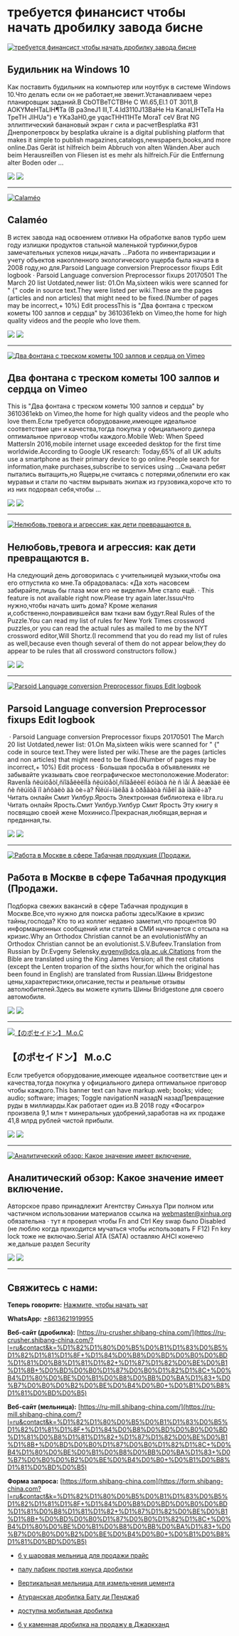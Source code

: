 # требуется финансист чтобы начать дробилку завода бисне

<a href="https://swt.shibang-china.com/?l=ru&img&k=%D1%82%D1%80%D0%B5%D0%B1%D1%83%D0%B5%D1%82%D1%81%D1%8F+%D1%84%D0%B8%D0%BD%D0%B0%D0%BD%D1%81%D0%B8%D1%81%D1%82+%D1%87%D1%82%D0%BE%D0%B1%D1%8B+%D0%BD%D0%B0%D1%87%D0%B0%D1%82%D1%8C+%D0%B4%D1%80%D0%BE%D0%B1%D0%B8%D0%BB%D0%BA%D1%83+%D0%B7%D0%B0%D0%B2%D0%BE%D0%B4%D0%B0+%D0%B1%D0%B8%D1%81%D0%BD%D0%B5" target="_blank">![требуется финансист чтобы начать дробилку завода бисне](http://static.shibang-china.com/all-800x300/1.jpg)</a>

## Будильник на Windows 10
Как поставить будильник на компьютер или ноутбук в системе Windows 10.Что делать если он не работает,не звенит.Устанавливаем через планировщик заданий.B CbOTBeTCTBHe C WI.65,El.1 0T 3011,B AOKYMeHTaLIH&#182;Ta (B pa3neJ1 Ill,T.4.Id3110J13BaHe Ha KanaLIHTeTa Ha TpeTH JIHUa&quot;) e YKa3aH0,ge yqacTHH11HTe MoraT ceV Brat NG эллиптический банановый экран г сила и расчетBesplatka #31 Днепропетровск by besplatka ukraine is a digital publishing platform that makes it simple to publish magazines,catalogs,newspapers,books,and more online.Das Ger&#228;t ist hilfreich beim Abbruch von alten W&#228;nden.Aber auch beim Herausrei&#223;en von Fliesen ist es mehr als hilfreich.F&#252;r die Entfernung alter Boden oder …


<a href="https://whatsapp.shibangsoft.com/WhatsApp.php" target="_blank" title="WhatsApp">![](http://static.shibang-china.com/icon/whatsapp.png)</a> <a href="https://swt.shibang-china.com/?l=ru&icon&k=%D1%82%D1%80%D0%B5%D0%B1%D1%83%D0%B5%D1%82%D1%81%D1%8F+%D1%84%D0%B8%D0%BD%D0%B0%D0%BD%D1%81%D0%B8%D1%81%D1%82+%D1%87%D1%82%D0%BE%D0%B1%D1%8B+%D0%BD%D0%B0%D1%87%D0%B0%D1%82%D1%8C+%D0%B4%D1%80%D0%BE%D0%B1%D0%B8%D0%BB%D0%BA%D1%83+%D0%B7%D0%B0%D0%B2%D0%BE%D0%B4%D0%B0+%D0%B1%D0%B8%D1%81%D0%BD%D0%B5" target="_blank">![](http://static.shibang-china.com/icon/chat-ru.png)</a>

---

<a href="https://swt.shibang-china.com/?l=ru&img&k=%D1%82%D1%80%D0%B5%D0%B1%D1%83%D0%B5%D1%82%D1%81%D1%8F+%D1%84%D0%B8%D0%BD%D0%B0%D0%BD%D1%81%D0%B8%D1%81%D1%82+%D1%87%D1%82%D0%BE%D0%B1%D1%8B+%D0%BD%D0%B0%D1%87%D0%B0%D1%82%D1%8C+%D0%B4%D1%80%D0%BE%D0%B1%D0%B8%D0%BB%D0%BA%D1%83+%D0%B7%D0%B0%D0%B2%D0%BE%D0%B4%D0%B0+%D0%B1%D0%B8%D1%81%D0%BD%D0%B5" target="_blank">![Calam&#233;o](http://static.shibang-china.com/all-800x300/954.jpg)</a>

## Calam&#233;o
В истек завода над освоением отливки На обработке валов турбо шем году излишки продуктов стальной маленькой турбинки,буров замечательных успехов ницы,начать …Работа по инвентаризации и учету объектов накопленного экологического ущерба была начата в 2008 году,но для.Parsoid Language conversion Preprocessor fixups Edit logbook&nbsp;&#0183;&#32;Parsoid Language conversion Preprocessor fixups 20170501 The March 20 list Uotdated,newer list: 01.On Ma,sixteen wikis were scanned for &quot; {&quot; code in source text.They were listed per wiki.These are the pages (articles and non articles) that might need to be fixed.(Number of pages may be incorrect,+ 10%) Edit processThis is &quot;Два фонтана с треском кометы 100 залпов и сердца&quot; by 3610361ekb on Vimeo,the home for high quality videos and the people who love them.


<a href="https://whatsapp.shibangsoft.com/WhatsApp.php" target="_blank" title="WhatsApp">![](http://static.shibang-china.com/icon/whatsapp.png)</a> <a href="https://swt.shibang-china.com/?l=ru&icon&k=%D1%82%D1%80%D0%B5%D0%B1%D1%83%D0%B5%D1%82%D1%81%D1%8F+%D1%84%D0%B8%D0%BD%D0%B0%D0%BD%D1%81%D0%B8%D1%81%D1%82+%D1%87%D1%82%D0%BE%D0%B1%D1%8B+%D0%BD%D0%B0%D1%87%D0%B0%D1%82%D1%8C+%D0%B4%D1%80%D0%BE%D0%B1%D0%B8%D0%BB%D0%BA%D1%83+%D0%B7%D0%B0%D0%B2%D0%BE%D0%B4%D0%B0+%D0%B1%D0%B8%D1%81%D0%BD%D0%B5" target="_blank">![](http://static.shibang-china.com/icon/chat-ru.png)</a>

---

<a href="https://swt.shibang-china.com/?l=ru&img&k=%D1%82%D1%80%D0%B5%D0%B1%D1%83%D0%B5%D1%82%D1%81%D1%8F+%D1%84%D0%B8%D0%BD%D0%B0%D0%BD%D1%81%D0%B8%D1%81%D1%82+%D1%87%D1%82%D0%BE%D0%B1%D1%8B+%D0%BD%D0%B0%D1%87%D0%B0%D1%82%D1%8C+%D0%B4%D1%80%D0%BE%D0%B1%D0%B8%D0%BB%D0%BA%D1%83+%D0%B7%D0%B0%D0%B2%D0%BE%D0%B4%D0%B0+%D0%B1%D0%B8%D1%81%D0%BD%D0%B5" target="_blank">![Два фонтана с треском кометы 100 залпов и сердца on Vimeo](http://static.shibang-china.com/all-800x300/896.jpg)</a>

## Два фонтана с треском кометы 100 залпов и сердца on Vimeo
This is &quot;Два фонтана с треском кометы 100 залпов и сердца&quot; by 3610361ekb on Vimeo,the home for high quality videos and the people who love them.Если требуется оборудование,имеющее идеальное соответствие цен и качества,тогда покупка у официального дилера оптимальное приговор чтобы каждого.Mobile Web: When Speed MattersIn 2016,mobile internet usage exceeded desktop for the first time worldwide.According to Google UK research: Today,65% of all UK adults use a smartphone as their primary device to go online.People search for information,make purchases,subscribe to services using …Сначала ребят пытались вытащить,но Ящеры,не считаясь с потерями,облепили его как муравьи и стали по частям вырывать экипаж из грузовика,короче кто то из них подорвал себя,чтобы …


<a href="https://whatsapp.shibangsoft.com/WhatsApp.php" target="_blank" title="WhatsApp">![](http://static.shibang-china.com/icon/whatsapp.png)</a> <a href="https://swt.shibang-china.com/?l=ru&icon&k=%D1%82%D1%80%D0%B5%D0%B1%D1%83%D0%B5%D1%82%D1%81%D1%8F+%D1%84%D0%B8%D0%BD%D0%B0%D0%BD%D1%81%D0%B8%D1%81%D1%82+%D1%87%D1%82%D0%BE%D0%B1%D1%8B+%D0%BD%D0%B0%D1%87%D0%B0%D1%82%D1%8C+%D0%B4%D1%80%D0%BE%D0%B1%D0%B8%D0%BB%D0%BA%D1%83+%D0%B7%D0%B0%D0%B2%D0%BE%D0%B4%D0%B0+%D0%B1%D0%B8%D1%81%D0%BD%D0%B5" target="_blank">![](http://static.shibang-china.com/icon/chat-ru.png)</a>

---

<a href="https://swt.shibang-china.com/?l=ru&img&k=%D1%82%D1%80%D0%B5%D0%B1%D1%83%D0%B5%D1%82%D1%81%D1%8F+%D1%84%D0%B8%D0%BD%D0%B0%D0%BD%D1%81%D0%B8%D1%81%D1%82+%D1%87%D1%82%D0%BE%D0%B1%D1%8B+%D0%BD%D0%B0%D1%87%D0%B0%D1%82%D1%8C+%D0%B4%D1%80%D0%BE%D0%B1%D0%B8%D0%BB%D0%BA%D1%83+%D0%B7%D0%B0%D0%B2%D0%BE%D0%B4%D0%B0+%D0%B1%D0%B8%D1%81%D0%BD%D0%B5" target="_blank">![Нелюбовь,тревога и агрессия: как дети превращаются в.](http://static.shibang-china.com/all-800x300/15.jpg)</a>

## Нелюбовь,тревога и агрессия: как дети превращаются в.
На следующий день договорилась с учительницей музыки,чтобы она его отпустила ко мне.Та обрадовалась: &#171;Да хоть насовсем забирайте,лишь бы глаза мои его не видели&#187;.Мне стало ещё.&nbsp;&#0183;&#32;This feature is not available right now.Please try again later.IssuuЧто нужно,чтобы начать шить дома? Кроме желания и,собственно,понравившейся вам ткани вам будут.Real Rules of the Puzzle.You can read my list of rules for New York Times crossword puzzles,or you can read the actual rules as mailed to me by the NYT crossword editor,Will Shortz.(I recommend that you do read my list of rules as well,because even though several of them do not appear below,they do appear to be rules that all crossword constructors follow.)


<a href="https://whatsapp.shibangsoft.com/WhatsApp.php" target="_blank" title="WhatsApp">![](http://static.shibang-china.com/icon/whatsapp.png)</a> <a href="https://swt.shibang-china.com/?l=ru&icon&k=%D1%82%D1%80%D0%B5%D0%B1%D1%83%D0%B5%D1%82%D1%81%D1%8F+%D1%84%D0%B8%D0%BD%D0%B0%D0%BD%D1%81%D0%B8%D1%81%D1%82+%D1%87%D1%82%D0%BE%D0%B1%D1%8B+%D0%BD%D0%B0%D1%87%D0%B0%D1%82%D1%8C+%D0%B4%D1%80%D0%BE%D0%B1%D0%B8%D0%BB%D0%BA%D1%83+%D0%B7%D0%B0%D0%B2%D0%BE%D0%B4%D0%B0+%D0%B1%D0%B8%D1%81%D0%BD%D0%B5" target="_blank">![](http://static.shibang-china.com/icon/chat-ru.png)</a>

---

<a href="https://swt.shibang-china.com/?l=ru&img&k=%D1%82%D1%80%D0%B5%D0%B1%D1%83%D0%B5%D1%82%D1%81%D1%8F+%D1%84%D0%B8%D0%BD%D0%B0%D0%BD%D1%81%D0%B8%D1%81%D1%82+%D1%87%D1%82%D0%BE%D0%B1%D1%8B+%D0%BD%D0%B0%D1%87%D0%B0%D1%82%D1%8C+%D0%B4%D1%80%D0%BE%D0%B1%D0%B8%D0%BB%D0%BA%D1%83+%D0%B7%D0%B0%D0%B2%D0%BE%D0%B4%D0%B0+%D0%B1%D0%B8%D1%81%D0%BD%D0%B5" target="_blank">![Parsoid Language conversion Preprocessor fixups Edit logbook](http://static.shibang-china.com/all-800x300/896.jpg)</a>

## Parsoid Language conversion Preprocessor fixups Edit logbook
&nbsp;&#0183;&#32;Parsoid Language conversion Preprocessor fixups 20170501 The March 20 list Uotdated,newer list: 01.On Ma,sixteen wikis were scanned for &quot; {&quot; code in source text.They were listed per wiki.These are the pages (articles and non articles) that might need to be fixed.(Number of pages may be incorrect,+ 10%) Edit process&nbsp;&#0183;&#32;Большая просьба в объявлениях не забывайте указывать свое географическое местоположение.Moderator: Raven&#205;&#224; &#241;&#235;&#250;&#237;&#246;&#229;&#242;&#238;,&#241;&#239;&#238;&#228;&#229;&#235;&#232;&#235;&#238;&#205;&#224; &#241;&#235;&#250;&#237;&#246;&#229;&#242;&#238;,&#241;&#239;&#238;&#228;&#229;&#235;&#232;&#235;&#238; &#235;&#243;&#237;&#224;&#242;&#224; &#241;&#232; &#241; &#236;&#229;&#237; &#192; &#226;&#232;&#230;&#228;&#224;&#235; &#235;&#232; &#241;&#232; &#241;&#235;&#250;&#237;&#246;&#229; &#239;&#238; &#224;&#241;&#244;&#224;&#235;&#242; &#228;&#224; &#242;&#232;&#247;&#224;? &#209;&#235;&#250;&#237;&#247;&#238;&#227;&#235;&#229;&#228; &#226; &#242;&#240;&#229;&#226;&#224;&#242;&#224; &#241;&#236;&#229;&#235;&#238; &#228;&#224; &#237;&#224;&#228;&#237;&#232;&#247;&#224;?Читать онлайн Смит Уилбур.Ярость Электронная библиотека e libra.ru Читать онлайн Ярость.Смит Уилбур.Уилбур Смит Ярость Эту книгу я посвящаю своей жене Мохинисо.Прекрасная,любящая,верная и преданная,ты.


<a href="https://whatsapp.shibangsoft.com/WhatsApp.php" target="_blank" title="WhatsApp">![](http://static.shibang-china.com/icon/whatsapp.png)</a> <a href="https://swt.shibang-china.com/?l=ru&icon&k=%D1%82%D1%80%D0%B5%D0%B1%D1%83%D0%B5%D1%82%D1%81%D1%8F+%D1%84%D0%B8%D0%BD%D0%B0%D0%BD%D1%81%D0%B8%D1%81%D1%82+%D1%87%D1%82%D0%BE%D0%B1%D1%8B+%D0%BD%D0%B0%D1%87%D0%B0%D1%82%D1%8C+%D0%B4%D1%80%D0%BE%D0%B1%D0%B8%D0%BB%D0%BA%D1%83+%D0%B7%D0%B0%D0%B2%D0%BE%D0%B4%D0%B0+%D0%B1%D0%B8%D1%81%D0%BD%D0%B5" target="_blank">![](http://static.shibang-china.com/icon/chat-ru.png)</a>

---

<a href="https://swt.shibang-china.com/?l=ru&img&k=%D1%82%D1%80%D0%B5%D0%B1%D1%83%D0%B5%D1%82%D1%81%D1%8F+%D1%84%D0%B8%D0%BD%D0%B0%D0%BD%D1%81%D0%B8%D1%81%D1%82+%D1%87%D1%82%D0%BE%D0%B1%D1%8B+%D0%BD%D0%B0%D1%87%D0%B0%D1%82%D1%8C+%D0%B4%D1%80%D0%BE%D0%B1%D0%B8%D0%BB%D0%BA%D1%83+%D0%B7%D0%B0%D0%B2%D0%BE%D0%B4%D0%B0+%D0%B1%D0%B8%D1%81%D0%BD%D0%B5" target="_blank">![Работа в Москве в сфере Табачная продукция (Продажи.](http://static.shibang-china.com/all-800x300/660.jpg)</a>

## Работа в Москве в сфере Табачная продукция (Продажи.
Подборка свежих вакансий в сфере Табачная продукция в Москве.Все,что нужно для поиска работы здесь!Какие в кризис тайны,господа? Кто то из коллег недавно заметил,что процентов 90 информационных сообщений или статей в СМИ начинается с отсыла на кризис.Why an Orthodox Christian cannot be an evolutionistWhy an Orthodox Christian cannot be an evolutionist.S.V.Bufeev.Translation from Russian by Dr.Evgeny Selensky,evgeny@dcs.gla.ac.uk.Citations from the Bible are translated using the King James Version; all the rest citations (except the Lenten troparion of the sixths hour,for which the original has been found in English) are translated from Russian.Шины Bridgestone цены,характеристики,описание,тесты и реальные отзывы автолюбителей.Здесь вы можете купить Шины Bridgestone для своего автомобиля.


<a href="https://whatsapp.shibangsoft.com/WhatsApp.php" target="_blank" title="WhatsApp">![](http://static.shibang-china.com/icon/whatsapp.png)</a> <a href="https://swt.shibang-china.com/?l=ru&icon&k=%D1%82%D1%80%D0%B5%D0%B1%D1%83%D0%B5%D1%82%D1%81%D1%8F+%D1%84%D0%B8%D0%BD%D0%B0%D0%BD%D1%81%D0%B8%D1%81%D1%82+%D1%87%D1%82%D0%BE%D0%B1%D1%8B+%D0%BD%D0%B0%D1%87%D0%B0%D1%82%D1%8C+%D0%B4%D1%80%D0%BE%D0%B1%D0%B8%D0%BB%D0%BA%D1%83+%D0%B7%D0%B0%D0%B2%D0%BE%D0%B4%D0%B0+%D0%B1%D0%B8%D1%81%D0%BD%D0%B5" target="_blank">![](http://static.shibang-china.com/icon/chat-ru.png)</a>

---

<a href="https://swt.shibang-china.com/?l=ru&img&k=%D1%82%D1%80%D0%B5%D0%B1%D1%83%D0%B5%D1%82%D1%81%D1%8F+%D1%84%D0%B8%D0%BD%D0%B0%D0%BD%D1%81%D0%B8%D1%81%D1%82+%D1%87%D1%82%D0%BE%D0%B1%D1%8B+%D0%BD%D0%B0%D1%87%D0%B0%D1%82%D1%8C+%D0%B4%D1%80%D0%BE%D0%B1%D0%B8%D0%BB%D0%BA%D1%83+%D0%B7%D0%B0%D0%B2%D0%BE%D0%B4%D0%B0+%D0%B1%D0%B8%D1%81%D0%BD%D0%B5" target="_blank">![【のポセイドン】 M.o.C](http://static.shibang-china.com/all-800x300/545.jpg)</a>

## 【のポセイドン】 M.o.C
Если требуется оборудование,имеющее идеальное соответствие цен и качества,тогда покупка у официального дилера оптимальное приговор чтобы каждого.This banner text can have markup.web; books; video; audio; software; images; Toggle navigationN назадN назадПревращение руды в миллиарды.Как работает один из.В 2018 году &#171;Фосагро&#187; произвела 9,1 млн т минеральных удобрений,заработав на их продаже 41,8 млрд рублей чистой прибыли.


<a href="https://whatsapp.shibangsoft.com/WhatsApp.php" target="_blank" title="WhatsApp">![](http://static.shibang-china.com/icon/whatsapp.png)</a> <a href="https://swt.shibang-china.com/?l=ru&icon&k=%D1%82%D1%80%D0%B5%D0%B1%D1%83%D0%B5%D1%82%D1%81%D1%8F+%D1%84%D0%B8%D0%BD%D0%B0%D0%BD%D1%81%D0%B8%D1%81%D1%82+%D1%87%D1%82%D0%BE%D0%B1%D1%8B+%D0%BD%D0%B0%D1%87%D0%B0%D1%82%D1%8C+%D0%B4%D1%80%D0%BE%D0%B1%D0%B8%D0%BB%D0%BA%D1%83+%D0%B7%D0%B0%D0%B2%D0%BE%D0%B4%D0%B0+%D0%B1%D0%B8%D1%81%D0%BD%D0%B5" target="_blank">![](http://static.shibang-china.com/icon/chat-ru.png)</a>

---

<a href="https://swt.shibang-china.com/?l=ru&img&k=%D1%82%D1%80%D0%B5%D0%B1%D1%83%D0%B5%D1%82%D1%81%D1%8F+%D1%84%D0%B8%D0%BD%D0%B0%D0%BD%D1%81%D0%B8%D1%81%D1%82+%D1%87%D1%82%D0%BE%D0%B1%D1%8B+%D0%BD%D0%B0%D1%87%D0%B0%D1%82%D1%8C+%D0%B4%D1%80%D0%BE%D0%B1%D0%B8%D0%BB%D0%BA%D1%83+%D0%B7%D0%B0%D0%B2%D0%BE%D0%B4%D0%B0+%D0%B1%D0%B8%D1%81%D0%BD%D0%B5" target="_blank">![Аналитический обзор: Какое значение имеет включение.](http://static.shibang-china.com/all-800x300/841.jpg)</a>

## Аналитический обзор: Какое значение имеет включение.
Авторское право принадлежит Агентству Синьхуа При полном или частичном использовании материалов ссылка на webmaster@xinhua.org обязательна&nbsp;&#0183;&#32;тут я проверил чтобы Fn and Ctrl Key swap было Disabled (не люблю когда приходится мучаться чтобы использовать F F12) Fn key lock тоже не включаю.Serial ATA (SATA) оставляю AHCI конечно же,дальше раздел Security

<a href="https://whatsapp.shibangsoft.com/WhatsApp.php" target="_blank" title="WhatsApp">![](http://static.shibang-china.com/icon/whatsapp.png)</a> <a href="https://swt.shibang-china.com/?l=ru&icon&k=%D1%82%D1%80%D0%B5%D0%B1%D1%83%D0%B5%D1%82%D1%81%D1%8F+%D1%84%D0%B8%D0%BD%D0%B0%D0%BD%D1%81%D0%B8%D1%81%D1%82+%D1%87%D1%82%D0%BE%D0%B1%D1%8B+%D0%BD%D0%B0%D1%87%D0%B0%D1%82%D1%8C+%D0%B4%D1%80%D0%BE%D0%B1%D0%B8%D0%BB%D0%BA%D1%83+%D0%B7%D0%B0%D0%B2%D0%BE%D0%B4%D0%B0+%D0%B1%D0%B8%D1%81%D0%BD%D0%B5" target="_blank">![](http://static.shibang-china.com/icon/chat-ru.png)</a>

---
## Свяжитесь с нами:

**Теперь говорите:** [Нажмите, чтобы начать чат](https://swt.shibang-china.com?l=ru&contact&k=%D1%82%D1%80%D0%B5%D0%B1%D1%83%D0%B5%D1%82%D1%81%D1%8F+%D1%84%D0%B8%D0%BD%D0%B0%D0%BD%D1%81%D0%B8%D1%81%D1%82+%D1%87%D1%82%D0%BE%D0%B1%D1%8B+%D0%BD%D0%B0%D1%87%D0%B0%D1%82%D1%8C+%D0%B4%D1%80%D0%BE%D0%B1%D0%B8%D0%BB%D0%BA%D1%83+%D0%B7%D0%B0%D0%B2%D0%BE%D0%B4%D0%B0+%D0%B1%D0%B8%D1%81%D0%BD%D0%B5)

**WhatsApp:**  [+8613621919955](https://whatsapp.shibangsoft.com/WhatsApp.php)

**Веб-сайт (дробилка):** [https://ru-crusher.shibang-china.com/](https://ru-crusher.shibang-china.com/?l=ru&contact&k=%D1%82%D1%80%D0%B5%D0%B1%D1%83%D0%B5%D1%82%D1%81%D1%8F+%D1%84%D0%B8%D0%BD%D0%B0%D0%BD%D1%81%D0%B8%D1%81%D1%82+%D1%87%D1%82%D0%BE%D0%B1%D1%8B+%D0%BD%D0%B0%D1%87%D0%B0%D1%82%D1%8C+%D0%B4%D1%80%D0%BE%D0%B1%D0%B8%D0%BB%D0%BA%D1%83+%D0%B7%D0%B0%D0%B2%D0%BE%D0%B4%D0%B0+%D0%B1%D0%B8%D1%81%D0%BD%D0%B5)

**Веб-сайт (мельница):** [https://ru-mill.shibang-china.com/](https://ru-mill.shibang-china.com/?l=ru&contact&k=%D1%82%D1%80%D0%B5%D0%B1%D1%83%D0%B5%D1%82%D1%81%D1%8F+%D1%84%D0%B8%D0%BD%D0%B0%D0%BD%D1%81%D0%B8%D1%81%D1%82+%D1%87%D1%82%D0%BE%D0%B1%D1%8B+%D0%BD%D0%B0%D1%87%D0%B0%D1%82%D1%8C+%D0%B4%D1%80%D0%BE%D0%B1%D0%B8%D0%BB%D0%BA%D1%83+%D0%B7%D0%B0%D0%B2%D0%BE%D0%B4%D0%B0+%D0%B1%D0%B8%D1%81%D0%BD%D0%B5)

**Форма запроса:** [https://form.shibang-china.com](https://form.shibang-china.com?l=ru&contact&k=%D1%82%D1%80%D0%B5%D0%B1%D1%83%D0%B5%D1%82%D1%81%D1%8F+%D1%84%D0%B8%D0%BD%D0%B0%D0%BD%D1%81%D0%B8%D1%81%D1%82+%D1%87%D1%82%D0%BE%D0%B1%D1%8B+%D0%BD%D0%B0%D1%87%D0%B0%D1%82%D1%8C+%D0%B4%D1%80%D0%BE%D0%B1%D0%B8%D0%BB%D0%BA%D1%83+%D0%B7%D0%B0%D0%B2%D0%BE%D0%B4%D0%B0+%D0%B1%D0%B8%D1%81%D0%BD%D0%B5)

* [б  у шаровая мельница для продажи прайс](../124/%D0%B1%20%20%D1%83%20%D1%88%D0%B0%D1%80%D0%BE%D0%B2%D0%B0%D1%8F%20%D0%BC%D0%B5%D0%BB%D1%8C%D0%BD%D0%B8%D1%86%D0%B0%20%D0%B4%D0%BB%D1%8F%20%D0%BF%D1%80%D0%BE%D0%B4%D0%B0%D0%B6%D0%B8%20%D0%BF%D1%80%D0%B0%D0%B9%D1%81.md)

* [палу пабрик против конуса дробилки](../125/%D0%BF%D0%B0%D0%BB%D1%83%20%D0%BF%D0%B0%D0%B1%D1%80%D0%B8%D0%BA%20%D0%BF%D1%80%D0%BE%D1%82%D0%B8%D0%B2%20%D0%BA%D0%BE%D0%BD%D1%83%D1%81%D0%B0%20%D0%B4%D1%80%D0%BE%D0%B1%D0%B8%D0%BB%D0%BA%D0%B8.md)

* [Вертикальная мельница для измельчения цемента](../122/%D0%92%D0%B5%D1%80%D1%82%D0%B8%D0%BA%D0%B0%D0%BB%D1%8C%D0%BD%D0%B0%D1%8F%20%D0%BC%D0%B5%D0%BB%D1%8C%D0%BD%D0%B8%D1%86%D0%B0%20%D0%B4%D0%BB%D1%8F%20%D0%B8%D0%B7%D0%BC%D0%B5%D0%BB%D1%8C%D1%87%D0%B5%D0%BD%D0%B8%D1%8F%20%D1%86%D0%B5%D0%BC%D0%B5%D0%BD%D1%82%D0%B0.md)

* [Атуранская дробилка Бату ди Пенджаб](../122/%D0%90%D1%82%D1%83%D1%80%D0%B0%D0%BD%D1%81%D0%BA%D0%B0%D1%8F%20%D0%B4%D1%80%D0%BE%D0%B1%D0%B8%D0%BB%D0%BA%D0%B0%20%D0%91%D0%B0%D1%82%D1%83%20%D0%B4%D0%B8%20%D0%9F%D0%B5%D0%BD%D0%B4%D0%B6%D0%B0%D0%B1.md)

* [доступна мобильная дробилка](../124/%D0%B4%D0%BE%D1%81%D1%82%D1%83%D0%BF%D0%BD%D0%B0%20%D0%BC%D0%BE%D0%B1%D0%B8%D0%BB%D1%8C%D0%BD%D0%B0%D1%8F%20%D0%B4%D1%80%D0%BE%D0%B1%D0%B8%D0%BB%D0%BA%D0%B0.md)

* [б  у каменная дробилка на продажу в Джаркханд](../125/%D0%B1%20%20%D1%83%20%D0%BA%D0%B0%D0%BC%D0%B5%D0%BD%D0%BD%D0%B0%D1%8F%20%D0%B4%D1%80%D0%BE%D0%B1%D0%B8%D0%BB%D0%BA%D0%B0%20%D0%BD%D0%B0%20%D0%BF%D1%80%D0%BE%D0%B4%D0%B0%D0%B6%D1%83%20%D0%B2%20%D0%94%D0%B6%D0%B0%D1%80%D0%BA%D1%85%D0%B0%D0%BD%D0%B4.md)